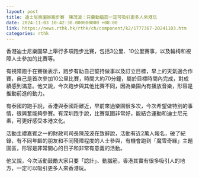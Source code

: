 ```yaml
---
layout: post
title: 迪士尼樂園辦跑步賽　陳茂波：只要動腦筋一定可吸引更多人來港玩
date: 2024-11-03 10:42:30.000000000 +08:00
link: https://news.rthk.hk/rthk/ch/component/k2/1777367-20241103.htm
categories: rthk
---
```


香港迪士尼樂園早上舉行多項跑步比賽，包括3公里、10公里賽事，以及輪椅和視障人士參加的比賽等。

有視障跑手在賽後表示，跑步有助自己堅持做事以及訂立目標，早上的天氣適合作賽，自己是首次參加10公里比賽，時間大約70分鐘，屬於目標時間內完成，對成績感到滿意。他又說，今次跑步與其他比賽不同，因為樂園內有播放音樂，形容是推動前進的動力。

有泰國的跑手說，香港與泰國距離近，早前來過樂園很多次，今次希望做特別的事情，很興奮能夠參賽。有深圳跑手說，比賽氛圍非常好，能結合運動和迪士尼元素，可更好感受本港文化。

活動主禮嘉賓之一的財政司司長陳茂波在致辭說，活動有近2萬人報名，破了紀錄，有不同年齡的朋友和不同殘障程度的人士參與，有機會跑到「魔雪奇緣」主題園區，形容是非常開心的日子和非常有意義的活動。

他又說，今次活動鼓勵大家只要「諗計」、動腦筋，香港其實有很多吸引人的地方，一定可以吸引更多人來香港玩。
